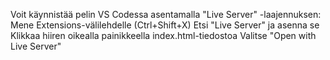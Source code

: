 
Voit käynnistää pelin VS Codessa asentamalla "Live Server" -laajennuksen:
Mene Extensions-välilehdelle (Ctrl+Shift+X)
Etsi "Live Server" ja asenna se
Klikkaa hiiren oikealla painikkeella index.html-tiedostoa
Valitse "Open with Live Server"
